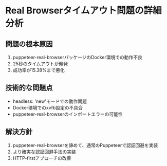# Real Browserタイムアウト問題の詳細分析

## 問題の根本原因
1. puppeteer-real-browserパッケージのDocker環境での動作不良
2. 25秒のタイムアウトが頻発
3. 成功率が15.38%まで悪化

## 技術的な問題点
- headless: 'new'モードでの動作問題
- Docker環境でのxvfb設定の不具合
- puppeteer-real-browserのインポートエラーの可能性

## 解決方針
1. puppeteer-real-browserを諦めて、通常のPuppeteerで認証回避を実装
2. より確実な認証回避手法の実装
3. HTTP-firstアプローチの改善